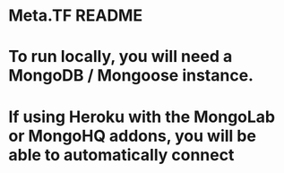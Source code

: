 # Meta.TF README

# To run locally, you will need a MongoDB / Mongoose instance.
# If using Heroku with the MongoLab or MongoHQ addons, you will be able to automatically connect
